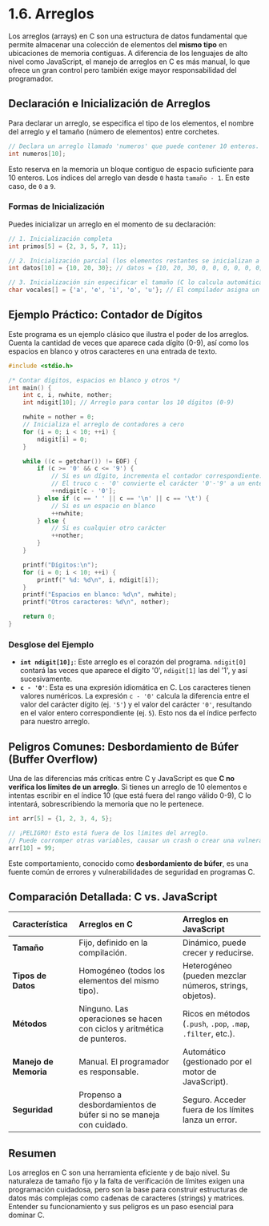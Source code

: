 # 1.6. Arreglos

Los arreglos (arrays) en C son una estructura de datos fundamental que permite almacenar una colección de elementos del **mismo tipo** en ubicaciones de memoria contiguas. A diferencia de los lenguajes de alto nivel como JavaScript, el manejo de arreglos en C es más manual, lo que ofrece un gran control pero también exige mayor responsabilidad del programador.

## Declaración e Inicialización de Arreglos

Para declarar un arreglo, se especifica el tipo de los elementos, el nombre del arreglo y el tamaño (número de elementos) entre corchetes.

```c
// Declara un arreglo llamado 'numeros' que puede contener 10 enteros.
int numeros[10];
```

Esto reserva en la memoria un bloque contiguo de espacio suficiente para 10 enteros. Los índices del arreglo van desde `0` hasta `tamaño - 1`. En este caso, de `0` a `9`.

### Formas de Inicialización

Puedes inicializar un arreglo en el momento de su declaración:

```c
// 1. Inicialización completa
int primos[5] = {2, 3, 5, 7, 11};

// 2. Inicialización parcial (los elementos restantes se inicializan a 0)
int datos[10] = {10, 20, 30}; // datos = {10, 20, 30, 0, 0, 0, 0, 0, 0, 0}

// 3. Inicialización sin especificar el tamaño (C lo calcula automáticamente)
char vocales[] = {'a', 'e', 'i', 'o', 'u'}; // El compilador asigna un tamaño de 5
```

## Ejemplo Práctico: Contador de Dígitos

Este programa es un ejemplo clásico que ilustra el poder de los arreglos. Cuenta la cantidad de veces que aparece cada dígito (0-9), así como los espacios en blanco y otros caracteres en una entrada de texto.

```c
#include <stdio.h>

/* Contar dígitos, espacios en blanco y otros */
int main() {
    int c, i, nwhite, nother;
    int ndigit[10]; // Arreglo para contar los 10 dígitos (0-9)

    nwhite = nother = 0;
    // Inicializa el arreglo de contadores a cero
    for (i = 0; i < 10; ++i) {
        ndigit[i] = 0;
    }

    while ((c = getchar()) != EOF) {
        if (c >= '0' && c <= '9') {
            // Si es un dígito, incrementa el contador correspondiente.
            // El truco c - '0' convierte el carácter '0'-'9' a un entero 0-9.
            ++ndigit[c - '0'];
        } else if (c == ' ' || c == '\n' || c == '\t') {
            // Si es un espacio en blanco
            ++nwhite;
        } else {
            // Si es cualquier otro carácter
            ++nother;
        }
    }

    printf("Dígitos:\n");
    for (i = 0; i < 10; ++i) {
        printf(" %d: %d\n", i, ndigit[i]);
    }
    printf("Espacios en blanco: %d\n", nwhite);
    printf("Otros caracteres: %d\n", nother);

    return 0;
}
```

### Desglose del Ejemplo

- **`int ndigit[10];`**: Este arreglo es el corazón del programa. `ndigit[0]` contará las veces que aparece el dígito '0', `ndigit[1]` las del '1', y así sucesivamente.
- **`c - '0'`**: Esta es una expresión idiomática en C. Los caracteres tienen valores numéricos. La expresión `c - '0'` calcula la diferencia entre el valor del carácter dígito (ej. `'5'`) y el valor del carácter `'0'`, resultando en el valor entero correspondiente (ej. `5`). Esto nos da el índice perfecto para nuestro arreglo.

## Peligros Comunes: Desbordamiento de Búfer (Buffer Overflow)

Una de las diferencias más críticas entre C y JavaScript es que **C no verifica los límites de un arreglo**. Si tienes un arreglo de 10 elementos e intentas escribir en el índice 10 (que está fuera del rango válido 0-9), C lo intentará, sobrescribiendo la memoria que no le pertenece.

```c
int arr[5] = {1, 2, 3, 4, 5};

// ¡PELIGRO! Esto está fuera de los límites del arreglo.
// Puede corromper otras variables, causar un crash o crear una vulnerabilidad de seguridad.
arr[10] = 99;
```

Este comportamiento, conocido como **desbordamiento de búfer**, es una fuente común de errores y vulnerabilidades de seguridad en programas C.

## Comparación Detallada: C vs. JavaScript

| Característica        | Arreglos en C                                                          | Arreglos en JavaScript                                       |
| :-------------------- | :--------------------------------------------------------------------- | :----------------------------------------------------------- |
| **Tamaño**            | Fijo, definido en la compilación.                                      | Dinámico, puede crecer y reducirse.                          |
| **Tipos de Datos**    | Homogéneo (todos los elementos del mismo tipo).                        | Heterogéneo (pueden mezclar números, strings, objetos).      |
| **Métodos**           | Ninguno. Las operaciones se hacen con ciclos y aritmética de punteros. | Ricos en métodos (`.push`, `.pop`, `.map`, `.filter`, etc.). |
| **Manejo de Memoria** | Manual. El programador es responsable.                                 | Automático (gestionado por el motor de JavaScript).          |
| **Seguridad**         | Propenso a desbordamientos de búfer si no se maneja con cuidado.       | Seguro. Acceder fuera de los límites lanza un error.         |

## Resumen

Los arreglos en C son una herramienta eficiente y de bajo nivel. Su naturaleza de tamaño fijo y la falta de verificación de límites exigen una programación cuidadosa, pero son la base para construir estructuras de datos más complejas como cadenas de caracteres (strings) y matrices. Entender su funcionamiento y sus peligros es un paso esencial para dominar C.
